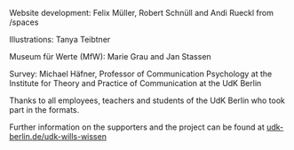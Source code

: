 Website development: Felix Müller, Robert Schnüll and Andi Rueckl from /spaces

Illustrations: Tanya Teibtner

Museum für Werte (MfW): Marie Grau and Jan Stassen

Survey: Michael Häfner, Professor of Communication Psychology at the Institute for Theory and Practice of Communication at the UdK Berlin

Thanks to all employees, teachers and students of the UdK Berlin who took part in the formats.

Further information on the supporters and the project can be found at [udk-berlin.de/udk-wills-wissen](https://www.udk-berlin.de/udk-wills-wissen)